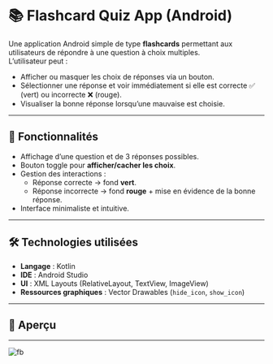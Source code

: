 # 📚 Flashcard Quiz App (Android)

Une application Android simple de type **flashcards** permettant aux utilisateurs de répondre à une question à choix multiples.  
L’utilisateur peut :  
- Afficher ou masquer les choix de réponses via un bouton.  
- Sélectionner une réponse et voir immédiatement si elle est correcte ✅ (vert) ou incorrecte ❌ (rouge).  
- Visualiser la bonne réponse lorsqu’une mauvaise est choisie.  

---

## 🚀 Fonctionnalités
- Affichage d’une question et de 3 réponses possibles.  
- Bouton toggle pour **afficher/cacher les choix**.  
- Gestion des interactions :  
  - Réponse correcte → fond **vert**.  
  - Réponse incorrecte → fond **rouge** + mise en évidence de la bonne réponse.  
- Interface minimaliste et intuitive.  

---

## 🛠️ Technologies utilisées
- **Langage** : Kotlin  
- **IDE** : Android Studio  
- **UI** : XML Layouts (RelativeLayout, TextView, ImageView)  
- **Ressources graphiques** : Vector Drawables (`hide_icon`, `show_icon`)  

---

## 📸 Aperçu  
---
![fb](https://github.com/user-attachments/assets/26840fbb-45ad-413e-b09d-dffe18a0f13b)


